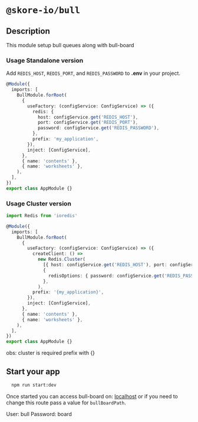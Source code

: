 # `@skore-io/bull`

## Description

This module setup bull queues along with bull-board

### Usage Standalone version

Add `REDIS_HOST`, `REDIS_PORT`, and `REDIS_PASSWORD` to **.env** in your project.

```typescript
@Module({
  imports: [
    BullModule.forRoot(
      {
        useFactory: (configService: ConfigService) => ({
          redis: {
            host: configService.get('REDIS_HOST'),
            port: configService.get('REDIS_PORT'),
            password: configService.get('REDIS_PASSWORD'),
          },
          prefix: 'my_application',
        }),
        inject: [ConfigService],
      },
      { name: 'contents' },
      { name: 'worksheets' },
    ),
  ],
})
export class AppModule {}
```

### Usage Cluster version

```typescript
import Redis from 'ioredis'

@Module({
  imports: [
    BullModule.forRoot(
      {
        useFactory: (configService: ConfigService) => ({
          createClient: () =>
            new Redis.Cluster(
              [{ host: configService.get('REDIS_HOST'), port: configService.get('REDIS_PORT') }],
              {
                redisOptions: { password: configService.get('REDIS_PASSWORD') },
              },
            ),
          prefix: '{my_application}',
        }),
        inject: [ConfigService],
      },
      { name: 'contents' },
      { name: 'worksheets' },
    ),
  ],
})
export class AppModule {}
```

obs: cluster is required prefix with {}

## Start your app

```sh
  npm run start:dev
```

Once started you can access bull-board on: [localhost](http://localhost:3000/admin/queues) or if you need to change this route pass a value for `bullBoardPath`.

User: bull
Password: board
